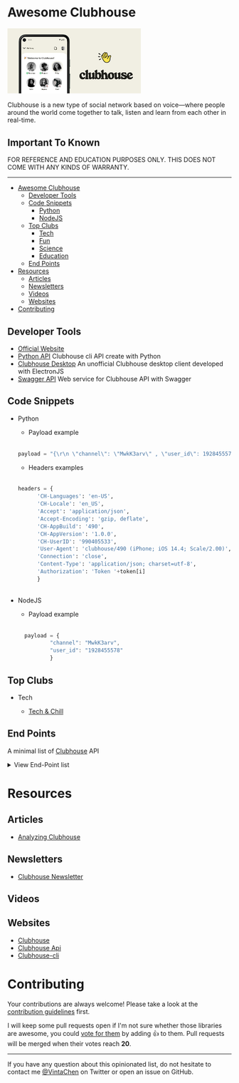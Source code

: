 # Awesome Clubhouse

<img src="screenshot.png" alt="clubhouse" width="300" />

Clubhouse is a new type of social network based on voice—where people around the world come together to talk, listen and learn from each other in real-time.

## Important To Known

FOR REFERENCE AND EDUCATION PURPOSES ONLY. THIS DOES NOT COME WITH ANY KINDS OF WARRANTY.

---

- [Awesome Clubhouse](#awesome-clubhouse)
    - [Developer Tools](#developer-tools)
    - [Code Snippets](#code-snippets)
        - [Python](#python)
        - [NodeJS](#nodejs)
    - [Top Clubs](#top-clubs)
        - [Tech](#tech)
        - [Fun](#fun)
        - [Science](#science)
        - [Education](#education)
    - [End Points](#end-points)
- [Resources](#resources)
    - [Articles](#aericles)
    - [Newsletters](#newsletters)
    - [Videos](#videos)
    - [Websites](#websites)
- [Contributing](#contributing)



<!--start-->

## Developer Tools

- [Official Website](https://www.clubhouse.com/)
- [Python API](https://github.com/stypr/clubhouse-py) Clubhouse cli API create with Python
- [Clubhouse Desktop](https://github.com/callmearta/clubhouse-desktop) An unofficial Clubhouse desktop client developed with ElectronJS
- [Swagger API](https://github.com/zhuowei/ClubhouseAPI) Web service for Clubhouse API with Swagger


## Code Snippets

* Python

  * Payload example

  ```python
  
  payload = "{\r\n \"channel\": \"MwkK3arv\" , \"user_id\": 1928455578  \r\n}"
  
  ````
  
  * Headers examples

  ```python
  
  headers = {
        'CH-Languages': 'en-US',
        'CH-Locale': 'en_US',
        'Accept': 'application/json',
        'Accept-Encoding': 'gzip, deflate',
        'CH-AppBuild': '490',
        'CH-AppVersion': '1.0.0',
        'CH-UserID': '990405533',
        'User-Agent': 'clubhouse/490 (iPhone; iOS 14.4; Scale/2.00)',
        'Connection': 'close',
        'Content-Type': 'application/json; charset=utf-8',
        'Authorization': 'Token '+token[i]
        }
        
  ```
 
* NodeJS
  
  * Payload example
    
  ```javascript
   
    payload = { 
            "channel": "MwkK3arv",
            "user_id": "1928455578"
            }
  ```
  

## Top Clubs

  * Tech
    
    * [Tech & Chill](https://www.clubhouse.com/club/techchill)
    

## End Points

A minimal list of [Clubhouse](https://clubhouse.com) API

<details>
<summary>View End-Point list</summary>

```bash
get_release_notes
get_all_topics
get_topic
get_clubs_for_topic
get_users_for_topic
update_name
update_displayname
update_bio
update_username
update_twitter_username
update_skintone
add_user_topic
remove_user_topic
update_notifications
add_email
get_settings
update_instagram_username
report_incident
get_followers
get_following
get_mutual_follows
get_suggested_follows_friends_only
get_suggested_follows_all
get_suggested_follows_similar
ignore_suggested_follow
follow
follow_multiple
unfollow
update_follow_notifications
block
unblock
get_profile
get_channel
get_channels
get_suggested_speakers
create_channel
join_channel
leave_channel
active_ping
end_channel
invite_speaker
uninvite_speaker
mute_speaker
make_moderator
accept_speaker_invite
reject_speaker_invite
invite_to_existing_channel
audience_reply
make_channel_public
make_channel_social
block_from_channel
get_welcome_channel
reject_welcome_channel
change_handraise_settings
get_create_channel_targets
update_channel_flags
hide_channel
get_notifications
get_actionable_notifications
ignore_actionable_notification
me
get_online_friends
search_users
search_clubs
check_for_update
get_suggested_invites
invite_to_app
invite_from_waitlist
invite_to_new_channel
accept_new_channel_invite
reject_new_channel_invite
cancel_new_channel_invite
add_club_admin
add_club_member
get_club
get_club_members
get_suggested_club_invites
remove_club_admin
remove_club_member
accept_club_member_invite
follow_club
unfollow_club
get_club_nominations
approve_club_nomination
reject_club_nomination
get_clubs
update_is_follow_allowed
update_is_membership_private
update_is_community
update_club_description
update_club_rules
update_club_topics
add_club_topic
remove_club_topic
get_events
get_events_for_user
get_events_to_start
delete_event
create_event
edit_event
get_event 

```
</details>


# Resources

## Articles

* [Analyzing Clubhouse](https://blog.theori.io/research/korean/analyzing-clubhouse/)

## Newsletters

* [Clubhouse Newsletter](https://www.clubhouse.com/newsletter)

## Videos


## Websites

* [Clubhouse](https://www.clubhouse.com/)
* [Clubhouse Api](https://clubhouseapi.com/)
* [Clubhouse-cli](https://github.com/ehsanghaffarii/clubhouse-cli)


# Contributing

Your contributions are always welcome! Please take a look at the [contribution guidelines](https://github.com/ehsanghaffarii/awesome-clubhouse/blob/main/CONTRIBUTING.md) first.

I will keep some pull requests open if I'm not sure whether those libraries are awesome, you could [vote for them](https://github.com/ehsanghaffarii/awesome-clubhouse) by adding :+1: to them. Pull requests will be merged when their votes reach **20**.

- - -

If you have any question about this opinionated list, do not hesitate to contact me [@VintaChen](https://twitter.com/ehsanghaffarii) on Twitter or open an issue on GitHub.
